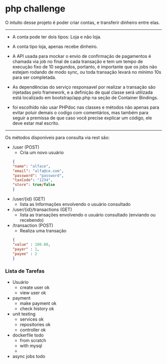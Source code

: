 # php challenge

O intuito desse projeto é poder criar contas, e transferir dinheiro entre elas.

---


- A conta pode ter dois tipos: Loja e nâo loja.

- A conta tipo loja, apenas recebe dinheiro.

- A API usada para mockar o envio de confirmação de pagamentos é chamada via job no final de cada transação e tem um tempo de execução fixo de 10 segundos, portanto, é importante que os jobs não estejam rodando de modo sync, ou toda transação levará no mínimo 10s para ser completada.

- As dependências do serviço responsavel por realizar a transação são injetadas pelo framework, e a definição de qual classe será utilizada está localizado em bootstrap/app.php na seção de Container Bindings.

- foi escolhido não usar PHPdoc nas classes e métodos não apenas para evitar poluir demais o codigo com comentários, mas também para seguir a premissa de que caso você precise explicar um código, ele deve estar mal escrito.

---
Os métodos disponíveis para consulta via rest são:
- /user (POST)
    - Cria um novo usuário
    ```json
    {
	"name": "alface",
	"email": "alfa@ce.com",
	"password": "password",
	"taxCode": "1234",
	"store": true/false
    }
    ```
- /user/{id} (GET)
    - lista as Informações envolvendo o usuário consultado
- /user/{id}/transactions (GET)
    - lista as transações envolvendo o usuário consultado (enviando ou recebendo)
- /transaction (POST)
    - Realiza uma transação
    ```json
    {
    "value" : 100.00,
    "payer" : 1,
    "payee" : 2
    }
    ```


### **Lista de Tarefas**
- Usuário
    - create user ok
    - view user ok
- payment
    - make payment ok
    - check history ok
- unit testing
    - services ok
    - repositories ok
    - controller ok
- dockerfile todo
    - from scratch
    - with mysql
    - 
- async jobs todo